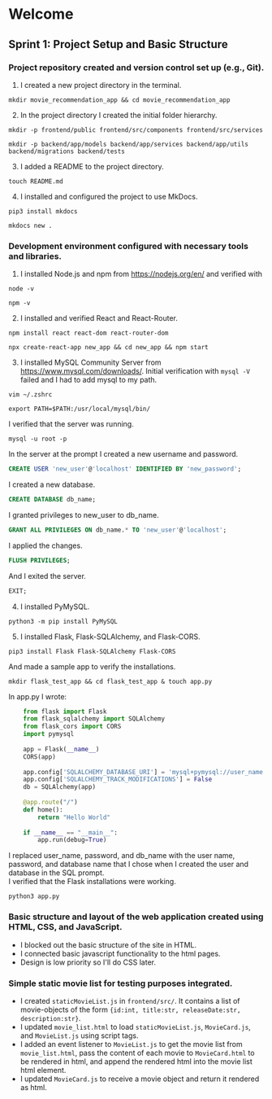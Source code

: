 # Welcome

## Sprint 1: Project Setup and Basic Structure

### Project repository created and version control set up (e.g., Git).
1. I created a new project directory in the terminal.
```shell 
mkdir movie_recommendation_app && cd movie_recommendation_app
```

2. In the project directory I created the initial folder hierarchy.
```shell
mkdir -p frontend/public frontend/src/components frontend/src/services
```
```shell
mkdir -p backend/app/models backend/app/services backend/app/utils backend/migrations backend/tests
```

3. I added a README to the project directory.
```shell
touch README.md
```

4. I installed and configured the project to use MkDocs.
```shell
pip3 install mkdocs
```
```shell
mkdocs new .
```

### Development environment configured with necessary tools and libraries.
1. I installed Node.js and npm from https://nodejs.org/en/ and verified with 
```shell
node -v
```
```shell
npm -v
```

2. I installed and verified React and React-Router.
```shell
npm install react react-dom react-router-dom
```
```shell
npx create-react-app new_app && cd new_app && npm start
```

3. I installed MySQL Community Server from https://www.mysql.com/downloads/. Initial verification with ```mysql -V``` failed and I had to add mysql to my path.
```shell
vim ~/.zshrc
```
```shell
export PATH=$PATH:/usr/local/mysql/bin/
``` 
I verified that the server was running.
```shell
mysql -u root -p
``` 
In the server at the prompt I created a new username and password. 
```sql
CREATE USER 'new_user'@'localhost' IDENTIFIED BY 'new_password';
``` 
I created a new database.
```sql
CREATE DATABASE db_name;
```
I granted privileges to new_user to db_name.
```sql
GRANT ALL PRIVILEGES ON db_name.* TO 'new_user'@'localhost';
```
I applied the changes.
```sql
FLUSH PRIVILEGES;
```
And I exited the server.
```sql
EXIT;
```

4. I installed PyMySQL.
```shell 
python3 -m pip install PyMySQL
```

5. I installed Flask, Flask-SQLAlchemy, and Flask-CORS.
```shell 
pip3 install Flask Flask-SQLAlchemy Flask-CORS
``` 
And made a sample app to verify the installations.
```shell 
mkdir flask_test_app && cd flask_test_app & touch app.py
``` 
In app.py I wrote:
```py
    from flask import Flask                                                                               
    from flask_sqlalchemy import SQLAlchemy                                                               
    from flask_cors import CORS                                                                           
    import pymysql                                                                                        
                                                                                                          
    app = Flask(__name__)                                                                                 
    CORS(app)                                                                                             
                                                                                                          
    app.config['SQLALCHEMY_DATABASE_URI'] = 'mysql+pymysql://user_name:password@localhost/db_name'
    app.config['SQLALCHEMY_TRACK_MODIFICATIONS'] = False                                                  
    db = SQLAlchemy(app)                                                                                  
                                                                                                          
    @app.route("/")                                                                                       
    def home():                                                                                           
        return "Hello World"                                                                              
                                                                                                          
    if __name__ == "__main__":                                                                            
        app.run(debug=True) 
```
I replaced user_name, password, and db_name with the user name, password, and database name that I chose when I created the user and database in the SQL prompt.<br>
I verified that the Flask installations were working.
```shell
python3 app.py
```

### Basic structure and layout of the web application created using HTML, CSS, and JavaScript.
* I blocked out the basic structure of the site in HTML. 
* I connected basic javascript functionality to the html pages.
* Design is low priority so I'll do CSS later. 

### Simple static movie list for testing purposes integrated.
* I created ```staticMovieList.js``` in ```frontend/src/```. It contains a list of movie-objects of the form ```{id:int, title:str, releaseDate:str, description:str}```.
* I updated ```movie_list.html``` to load ```staticMovieList.js```, ```MovieCard.js```, and ```MovieList.js``` using script tags.
* I added an event listener to ```MovieList.js``` to get the movie list from ```movie_list.html```, pass the content of each movie to ```MovieCard.html``` to be rendered in html, and append the rendered html into the movie list html element.
* I updated ```MovieCard.js``` to receive a movie object and return it rendered as html.



